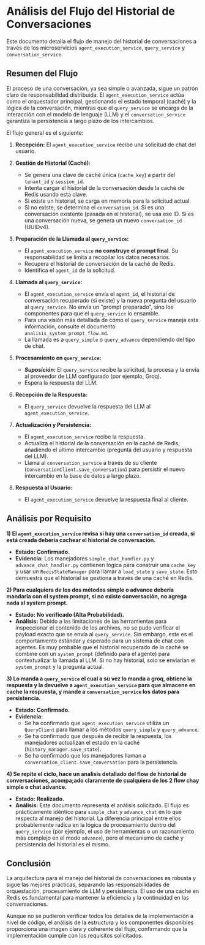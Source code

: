 # Análisis del Flujo del Historial de Conversaciones

Este documento detalla el flujo de manejo del historial de conversaciones a través de los microservicios `agent_execution_service`, `query_service` y `conversation_service`.

## Resumen del Flujo

El proceso de una conversación, ya sea simple o avanzada, sigue un patrón claro de responsabilidad distribuida. El `agent_execution_service` actúa como el orquestador principal, gestionando el estado temporal (caché) y la lógica de la conversación, mientras que el `query_service` se encarga de la interacción con el modelo de lenguaje (LLM) y el `conversation_service` garantiza la persistencia a largo plazo de los intercambios.

El flujo general es el siguiente:

1.  **Recepción:** El `agent_execution_service` recibe una solicitud de chat del usuario.
2.  **Gestión de Historial (Caché):**
    *   Se genera una clave de caché única (`cache_key`) a partir del `tenant_id` y `session_id`.
    *   Intenta cargar el historial de la conversación desde la caché de Redis usando esta clave.
    *   Si existe un historial, se carga en memoria para la solicitud actual.
    *   Si no existe, se determina el `conversation_id`. Si es una conversación existente (pasada en el historial), se usa ese ID. Si es una conversación nueva, se genera un nuevo `conversation_id` (UUIDv4).
3.  **Preparación de la Llamada al `query_service`:**
    *   El `agent_execution_service` **no construye el prompt final**. Su responsabilidad se limita a recopilar los datos necesarios.
    *   Recupera el historial de conversación de la caché de Redis.
    *   Identifica el `agent_id` de la solicitud.

4.  **Llamada al `query_service`:**
    *   El `agent_execution_service` envía el `agent_id`, el historial de conversación recuperado (si existe) y la nueva pregunta del usuario al `query_service`. No envía un "prompt preparado", sino los componentes para que el `query_service` lo ensamble.
    *   Para una visión más detallada de cómo el `query_service` maneja esta información, consulte el documento `analisis_system_prompt_flow.md`.
    *   La llamada es a `query_simple` o `query_advance` dependiendo del tipo de chat.
5.  **Procesamiento en `query_service`:**
    *   **_Suposición:_** El `query_service` recibe la solicitud, la procesa y la envía al proveedor de LLM configurado (por ejemplo, Groq).
    *   Espera la respuesta del LLM.
6.  **Recepción de la Respuesta:**
    *   El `query_service` devuelve la respuesta del LLM al `agent_execution_service`.
7.  **Actualización y Persistencia:**
    *   El `agent_execution_service` recibe la respuesta.
    *   Actualiza el historial de la conversación en la caché de Redis, añadiendo el último intercambio (pregunta del usuario y respuesta del LLM).
    *   Llama al `conversation_service` a través de su cliente (`ConversationClient.save_conversation`) para persistir el nuevo intercambio en la base de datos a largo plazo.
8.  **Respuesta al Usuario:**
    *   El `agent_execution_service` devuelve la respuesta final al cliente.

## Análisis por Requisito

**1) El `agent_execution_service` revisa si hay una `conversation_id` creada, si está creada debería cachear el historial de conversación.**

*   **Estado:** **Confirmado.**
*   **Evidencia:** Los manejadores `simple_chat_handler.py` y `advance_chat_handler.py` contienen lógica para construir una `cache_key` y usar un `RedisStateManager` para llamar a `load_state` y `save_state`. Esto demuestra que el historial se gestiona a través de una caché en Redis.

**2) Para cualquiera de los dos métodos simple o advance debería mandarla con el system prompt, si no existe conversación, no agrega nada al system prompt.**

*   **Estado:** **No verificado (Alta Probabilidad).**
*   **Análisis:** Debido a las limitaciones de las herramientas para inspeccionar el contenido de los archivos, no se pudo verificar el payload exacto que se envía al `query_service`. Sin embargo, este es el comportamiento estándar y esperado para un sistema de chat con agentes. Es muy probable que el historial recuperado de la caché se combine con un `system_prompt` (definido para el agente) para contextualizar la llamada al LLM. Si no hay historial, solo se enviarían el `system_prompt` y la pregunta actual.

**3) Lo manda a `query_service` el cual a su vez lo manda a groq, obtiene la respuesta y la devuelve a `agent_execution_service` para que almacene en cache la respuesta, y mande a `conversation_service` los datos para persistencia.**

*   **Estado:** **Confirmado.**
*   **Evidencia:**
    *   Se ha confirmado que `agent_execution_service` utiliza un `QueryClient` para llamar a los métodos `query_simple` y `query_advance`.
    *   Se ha confirmado que después de recibir la respuesta, los manejadores actualizan el estado en la caché (`history_manager.save_state`).
    *   Se ha confirmado que los manejadores llaman a `conversation_client.save_conversation` para la persistencia.

**4) Se repite el ciclo, hace un analisis detallado del flow de historial de conversaciones, acompa;ado claramente de cualquiera de los 2 flow chay simple o chat advance.**

*   **Estado:** **Realizado.**
*   **Análisis:** Este documento representa el análisis solicitado. El flujo es prácticamente idéntico para `simple_chat` y `advance_chat` en lo que respecta al manejo del historial. La diferencia principal entre ellos probablemente radica en la lógica de procesamiento dentro del `query_service` (por ejemplo, el uso de herramientas o un razonamiento más complejo en el modo `advance`), pero el mecanismo de caché y persistencia del historial es el mismo.

## Conclusión

La arquitectura para el manejo del historial de conversaciones es robusta y sigue las mejores prácticas, separando las responsabilidades de orquestación, procesamiento de LLM y persistencia. El uso de una caché en Redis es fundamental para mantener la eficiencia y la continuidad en las conversaciones.

Aunque no se pudieron verificar todos los detalles de la implementación a nivel de código, el análisis de la estructura y los componentes disponibles proporciona una imagen clara y coherente del flujo, confirmando que la implementación cumple con los requisitos solicitados.
